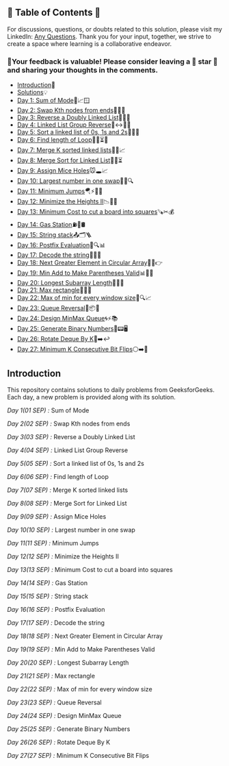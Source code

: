 ## 📜 Table of Contents 📜

For discussions, questions, or doubts related to this solution, please visit my LinkedIn: [Any Questions](https://www.linkedin.com/in/patel-hetkumar-sandipbhai-8b110525a/). Thank you for your input, together, we strive to create a space where learning is a collaborative endeavor.

### 🔮Your feedback is valuable! Please consider leaving a 🌟 star 🌟 and sharing your thoughts in the comments.

- [Introduction](../README.md)📝
- [Solutions]()💡
- [Day 1: Sum of Mode](01(Sep)%20Sum%20of%20Mode.md)🔢📈🪟
- [Day 2: Swap Kth nodes from ends](02(Sep)%20Swap%20Kth%20nodes%20from%20ends.md)🔗🔄🎯
- [Day 3: Reverse a Doubly Linked List](03(Sep)%20Reverse%20a%20Doubly%20Linked%20List.md)🔁🔗🔄
- [Day 4: Linked List Group Reverse](04(Sep)%20Linked%20List%20Group%20Reverse.md)🔗↔️👩‍💻
- [Day 5: Sort a linked list of 0s, 1s and 2s](05(Sep)%20Sort%20a%20linked%20list%20of%200s%2C%201s%20and%202s.md)🔗🎯🚀
- [Day 6: Find length of Loop](06(Sep)%20Find%20length%20of%20Loop.md)🏃‍♂️⏳🧩
- [Day 7: Merge K sorted linked lists](07(Sep)%20Merge%20K%20sorted%20linked%20lists.md)🔗🧵📈
- [Day 8: Merge Sort for Linked List](08(Sep)%20Merge%20Sort%20for%20Linked%20List.md)🔀🔗⏳
- [Day 9: Assign Mice Holes](09(Sep)%20Assign%20Mice%20Holes.md)🐭🕳️📈
- [Day 10: Largest number in one swap](10(Sep)%20Largest%20number%20in%20one%20swap.md)🔢🔄🔍
- [Day 11: Minimum Jumps](11(Sep)%20Minimum%20Jumps.md)🪂⚡🏃‍♂️
- [Day 12: Minimize the Heights II](12(Sep)Minimize%20the%20Heights%20II.md)📉🏰🔧
- [Day 13: Minimum Cost to cut a board into squares](13(Sep)Minimum%20Cost%20to%20cut%20a%20board%20into%20squares.md)🪚✂💰
- [Day 14: Gas Station](14(Sep)%20Gas%20Station.md)⛽🚗🛢️
- [Day 15: String stack](15(Sep)%20String%20stack.md)📤🗂️🪜
- [Day 16: Postfix Evaluation](16(Sep)%20Postfix%20Evaluation.md)🧮🔍📊
- [Day 17: Decode the string](17(Sep)%20Decode%20the%20string.md)📜🔤✨
- [Day 18: Next Greater Element in Circular Array](18(Sep)%20Next%20Greater%20Element%20in%20Circular%20Array.md)🔄🌀👉
- [Day 19: Min Add to Make Parentheses Valid](19(Sep)%20Min%20Add%20to%20Make%20Parentheses%20Valid.md)📊🔧🚀
- [Day 20: Longest Subarray Length](20(Sep)%20Longest%20Subarray%20Length.md)📏🔢➿
- [Day 21: Max rectangle](21(Sep)%20Max%20rectangle.md)🔲📐🔄
- [Day 22: Max of min for every window size](22(Sep)%20Max%20of%20min%20for%20every%20window%20size.md)📏🔍📈
- [Day 23: Queue Reversal](23(Sep)%20Queue%20Reversal.md)🔁📦🔄
- [Day 24: Design MinMax Queue](24(Sep)%20Design%20MinMax%20Queue.md)🌀⚡📚
- [Day 25: Generate Binary Numbers](25(Sep)%20Generate%20Binary%20Numbers.md)🔢📟🖥️
- [Day 26: Rotate Deque By K](26(Sep)%20Rotate%20Deque%20By%20K.md)🔄➡️↩️
- [Day 27: Minimum K Consecutive Bit Flips](/September%202025%20GFG%20SOLUTION/27(Sep)%20Minimum%20K%20Consecutive%20Bit%20Flips.md)⚪➡️🔀

## Introduction

This repository contains solutions to daily problems from GeeksforGeeks. Each day, a new problem is provided along with its solution.

_Day 1(01 SEP) :_ Sum of Mode

_Day 2(02 SEP) :_ Swap Kth nodes from ends

_Day 3(03 SEP) :_ Reverse a Doubly Linked List

_Day 4(04 SEP) :_ Linked List Group Reverse

_Day 5(05 SEP) :_ Sort a linked list of 0s, 1s and 2s

_Day 6(06 SEP) :_ Find length of Loop

_Day 7(07 SEP) :_ Merge K sorted linked lists

_Day 8(08 SEP) :_ Merge Sort for Linked List

_Day 9(09 SEP) :_ Assign Mice Holes

_Day 10(10 SEP) :_ Largest number in one swap

_Day 11(11 SEP) :_ Minimum Jumps

_Day 12(12 SEP) :_ Minimize the Heights II

_Day 13(13 SEP) :_ Minimum Cost to cut a board into squares

_Day 14(14 SEP) :_ Gas Station

_Day 15(15 SEP) :_ String stack

_Day 16(16 SEP) :_ Postfix Evaluation

_Day 17(17 SEP) :_ Decode the string

_Day 18(18 SEP) :_ Next Greater Element in Circular Array

_Day 19(19 SEP) :_ Min Add to Make Parentheses Valid

_Day 20(20 SEP) :_ Longest Subarray Length
 
_Day 21(21 SEP) :_ Max rectangle

_Day 22(22 SEP) :_ Max of min for every window size

_Day 23(23 SEP) :_ Queue Reversal

_Day 24(24 SEP) :_ Design MinMax Queue

_Day 25(25 SEP) :_ Generate Binary Numbers 

_Day 26(26 SEP) :_ Rotate Deque By K 

_Day 27(27 SEP) :_ Minimum K Consecutive Bit Flips

<!--_Day 28(28 SEP) :_ 
_Day 29(29 SEP) :_ 
_Day 30(30 SEP) :_ -->

